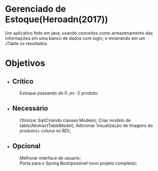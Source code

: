 <h1>Gerenciado de Estoque(Heroadn(2017))</h1>
  
Um aplicativo feito em java, usando conceitos como armazenamento das informações em uma banco de dados com login, e mostrando em um JTable os resultados.


<h1>Objetivos</h1>

<ul>
  <li><h2>Critico</h2></li>
   <ul>
      Estoque passando de 0 ,ex -2 produto;<br>
   </ul>
  
  <li><h2>Necessário</h2></li>
     <ul>
       Otimizar Sql(Criando classes Modelo);
       Criar modelo de table(AbstractTableModel);
       Adicionar Visualização de Imagens do produto(+ coluna no BD);
    </ul>
   
  <li><h2>Opcional</h2></li>
    <ul>
       Melhorar interface de usuario;<br>
       Porta para o Spring Boot(possivel novo projeto completo);<br>
    </ul>

</ul>
